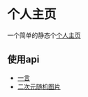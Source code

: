 # 个人主页
一个简单的静态个[个人主页](https://chlna6666.com/)
## 使用api
- [一言](https://hitokoto.cn/) 
- [二次元随机图片](https://t.mwm.moe/) 
